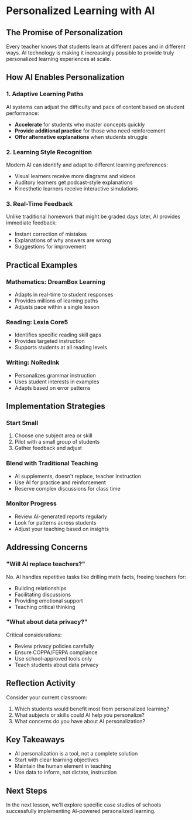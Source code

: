 # Personalized Learning with AI

## The Promise of Personalization

Every teacher knows that students learn at different paces and in different ways. AI technology is making it increasingly possible to provide truly personalized learning experiences at scale.

## How AI Enables Personalization

### 1. Adaptive Learning Paths
AI systems can adjust the difficulty and pace of content based on student performance:
- **Accelerate** for students who master concepts quickly
- **Provide additional practice** for those who need reinforcement
- **Offer alternative explanations** when students struggle

### 2. Learning Style Recognition
Modern AI can identify and adapt to different learning preferences:
- Visual learners receive more diagrams and videos
- Auditory learners get podcast-style explanations
- Kinesthetic learners receive interactive simulations

### 3. Real-Time Feedback
Unlike traditional homework that might be graded days later, AI provides immediate feedback:
- Instant correction of mistakes
- Explanations of why answers are wrong
- Suggestions for improvement

## Practical Examples

### Mathematics: DreamBox Learning
- Adapts in real-time to student responses
- Provides millions of learning paths
- Adjusts pace within a single lesson

### Reading: Lexia Core5
- Identifies specific reading skill gaps
- Provides targeted instruction
- Supports students at all reading levels

### Writing: NoRedInk
- Personalizes grammar instruction
- Uses student interests in examples
- Adapts based on error patterns

## Implementation Strategies

### Start Small
1. Choose one subject area or skill
2. Pilot with a small group of students
3. Gather feedback and adjust

### Blend with Traditional Teaching
- AI supplements, doesn't replace, teacher instruction
- Use AI for practice and reinforcement
- Reserve complex discussions for class time

### Monitor Progress
- Review AI-generated reports regularly
- Look for patterns across students
- Adjust your teaching based on insights

## Addressing Concerns

### "Will AI replace teachers?"
No. AI handles repetitive tasks like drilling math facts, freeing teachers for:
- Building relationships
- Facilitating discussions
- Providing emotional support
- Teaching critical thinking

### "What about data privacy?"
Critical considerations:
- Review privacy policies carefully
- Ensure COPPA/FERPA compliance
- Use school-approved tools only
- Teach students about data privacy

## Reflection Activity

Consider your current classroom:
1. Which students would benefit most from personalized learning?
2. What subjects or skills could AI help you personalize?
3. What concerns do you have about AI personalization?

## Key Takeaways

- AI personalization is a tool, not a complete solution
- Start with clear learning objectives
- Maintain the human element in teaching
- Use data to inform, not dictate, instruction

## Next Steps

In the next lesson, we'll explore specific case studies of schools successfully implementing AI-powered personalized learning.